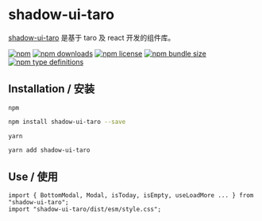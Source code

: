 # shadow-ui-taro

[shadow-ui-taro](https://www.npmjs.com/package/shadow-ui-taro) 是基于 taro 及 react 开发的组件库。

[![npm](https://img.shields.io/npm/v/shadow-ui-taro.svg)](https://www.npmjs.com/package/shadow-ui-taro)
[![npm downloads](https://img.shields.io/npm/dt/shadow-ui-taro.svg)](https://www.npmjs.com/package/shadow-ui-taro)
[![npm license](https://img.shields.io/npm/l/shadow-ui-taro.svg)](https://www.npmjs.com/package/shadow-ui-taro)
[![npm bundle size](https://img.shields.io/bundlephobia/min/shadow-ui-taro.svg)](https://bundlephobia.com/result?p=shadow-ui-taro)
[![npm type definitions](https://img.shields.io/npm/types/shadow-ui-taro.svg)](https://www.npmjs.com/package/shadow-ui-taro)

## Installation / 安装

`npm`

```sh
npm install shadow-ui-taro --save
```

`yarn`

```sh
yarn add shadow-ui-taro
```

## Use / 使用

```tsx
import { BottomModal, Modal, isToday, isEmpty, useLoadMore ... } from "shadow-ui-taro";
import "shadow-ui-taro/dist/esm/style.css";
```
